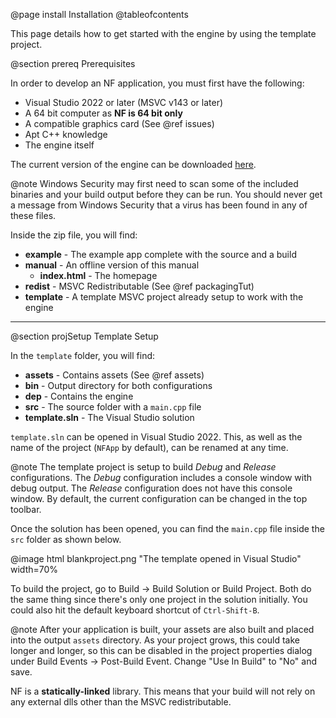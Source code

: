 @page install Installation
@tableofcontents

This page details how to get started with the engine by using the template project.

@section prereq Prerequisites

In order to develop an NF application, you must first have the following:

- Visual Studio 2022 or later (MSVC v143 or later)
- A 64 bit computer as **NF is 64 bit only**
- A compatible graphics card (See @ref issues)
- Apt C++ knowledge
- The engine itself

The current version of the engine can be downloaded [here](http://graysonriffe.com/nf/nf.zip).

@note Windows Security may first need to scan some of the included binaries and your
build output before they can be run. You should never get a message from Windows Security
that a virus has been found in any of these files.

Inside the zip file, you will find:

- **example** - The example app complete with the source and a build
- **manual** - An offline version of this manual
  - **index.html** - The homepage
- **redist** - MSVC Redistributable (See @ref packagingTut)
- **template** - A template MSVC project already setup to work with the engine

---

@section projSetup Template Setup

In the `template` folder, you will find:

- **assets** - Contains assets (See @ref assets)
- **bin** - Output directory for both configurations
- **dep** - Contains the engine
- **src** - The source folder with a `main.cpp` file
- **template.sln** - The Visual Studio solution

`template.sln` can be opened in Visual Studio 2022. This, as well as the name of the
project (`NFApp` by default), can be renamed at any time.

@note The template project is setup to build *Debug* and *Release* configurations. The *Debug*
configuration includes a console window with debug output. The *Release* configuration does
not have this console window. By default, the current configuration can be changed in the
top toolbar.

Once the solution has been opened, you can find the `main.cpp` file inside the `src` folder
as shown below.

@image html blankproject.png "The template opened in Visual Studio" width=70%

To build the project, go to Build -> Build Solution or Build Project. Both do the same thing
since there's only one project in the solution initially. You could also hit the default
keyboard shortcut of `Ctrl-Shift-B`.

@note After your application is built, your assets are also built and placed into
the output `assets` directory. As your project grows, this could take longer and longer,
so this can be disabled in the project properties dialog under Build Events -> Post-Build Event.
Change "Use In Build" to "No" and save.

NF is a **statically-linked** library. This means that your build will not
rely on any external dlls other than the MSVC redistributable.